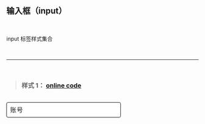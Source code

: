 ## 输入框（input）

<br/>

input 标签样式集合

<br/>

---

<br/>

> ### 样式 1： [online code](https://codepen.io/wengx-unx/pen/MWOXXER)

<br/>

<div class="input-box-1">
   <input type="text" title="input-1" required />
   <span>账号</span>
</div>

<style>
   .input-box-1 {
      width: 300px;
      height: 46px;
      margin-bottom: 35px;
      position: relative;
   }
   .input-box-1 input {
      width: 100%;
      padding: 10px;
      font-size: 16px;
      border-radius: 4px;
      outline: none;
      color: var(--text-color);
      box-sizing: border-box;
      border: 1px solid black;
   }
   .input-box-1  span {
      position: absolute;
      left: 0;
      padding-left: 10px;
      line-height: 40px;
      font-size: 16px;
      transition: 0.5s;
      font-weight: 300;
      letter-spacing: 1px;
      color: var(--text-color);
      pointer-events: none;
   }
   .input-box-1  input:focus ~ span,
   .input-box-1  input:valid ~ span {
      transform: translateX(-10px) translateY(-32px);
      font-size: 12px;
   }
</style>
